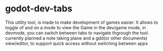 # godot-dev-tabs
This utility tool, is made to make development of games easier. It allows to toggle of and on a mode to view the Game in the dev/game mode, in devmode, you can switch between tabs to navigate thgrough the tool. currently planned a note taking plane and a gdd(or other documents) view/editor, to support quick access without switching between apps
